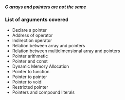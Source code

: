 #### *C arrays and pointers are not the same*

### List of arguments covered

* Declare a pointer
* Address of operator
* Indirection operator
* Relation between array and pointers
* Relation between multidimensional array and pointers
* Pointer arithmetic
* Pointer and const
* Dynamic Memory Allocation 
* Pointer to function
* Pointer to pointer
* Pointer to void
* Restricted pointer
* Pointers and compound literals

